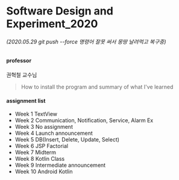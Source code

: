# Software Design and Experiment_2020

######  (2020.05.29 git push --force 명령어 잘못 써서 몽땅 날려먹고 복구중)  

#### professor  
권혁철 교수님  

>How to install the program and summary of what I've learned  

#### assignment list  
- Week 1 TextView
- Week 2 Communication, Notification, Service, Alarm Ex  
- Week 3 No assignment  
- Week 4 Launch announcement  
- Week 5 DB(Insert, Delete, Update, Select)  
- Week 6 JSP Factorial  
- Week 7 Midterm  
- Week 8 Kotlin Class  
- Week 9 Intermediate announcement  
- Week 10 Android Kotlin  
